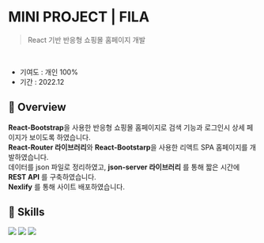 # MINI PROJECT | FILA
> React 기반 반응형 쇼핑몰 홈페이지 개발
<br>

* 기여도 : 개인 100% <br> 
* 기간 : 2022.12

## 📍 Overview

**React-Bootstrap**을 사용한 반응형 쇼핑몰 홈페이지로 검색 기능과 로그인시 상세 페이지가 보이도록 하였습니다.<br>
**React-Router 라이브러리**와 **React-Bootstarp**을 사용한 리액트 SPA 홈페이지를 개발하였습니다. <br>
데이터를 json 파일로 정리하였고, **json-server 라이브러리** 를 통해 짧은 시간에 **REST API** 를 구축하였습니다. <br>
**Nexlify** 를 통해 사이트 배포하였습니다.

## 🚀 Skills 
<img src="https://img.shields.io/badge/react-61DAFB?style=for-the-badge&logo=react&logoColor=black"> <img src="https://img.shields.io/badge/react router-CA4245?style=for-the-badge&logo=react router&logoColor=white"> <img src="https://img.shields.io/badge/netlify-00C7B7?style=for-the-badge&logo=netlify&logoColor=white"> 
